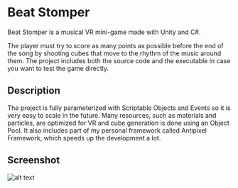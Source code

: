 # Beat Stomper

Beat Stomper is a musical VR mini-game made with Unity and C#.

The player must try to score as many points as possible before the end of the song by shooting cubes that move to the rhythm of the music around them.
The project includes both the source code and the executable in case you want to test the game directly.

## Description

The project is fully parameterized with Scriptable Objects and Events so it is very easy to scale in the future. 
Many resources, such as materials and particles, are optimized for VR and cube generation is done using an Object Pool. 
It also includes part of my personal framework called Antipixel Framework, which speeds up the development a lot.

## Screenshot
![alt text](https://i.imgur.com/FghBTe4.png)
